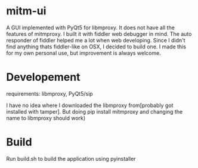 # mitm-ui
A GUI implemented with PyQt5 for libmproxy. It does not have all the features of mitmproxy. I built it with fiddler web debugger in mind. The auto responder of fiddler helped me a lot when web developing. Since I didn't find anything thats fiddler-like on OSX, I decided to build one. I made this for my own personal use, but improvement is always welcome.

# Developement
requirements:
libmproxy, PyQt5/sip

I have no idea where I downloaded the libmproxy from[probably got installed with tamper]. But doing pip install mitmproxy and changing the name to libmproxy should work)

# Build
Run build.sh to build the application using pyinstaller
